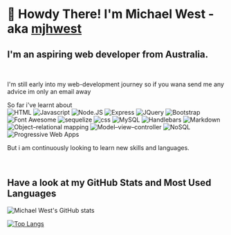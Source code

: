 
# 👋 Howdy There! I'm Michael West - aka [mjhwest](https://mjhwest.github.io/Michael-West-Portfolio/)

## I'm an aspiring web developer from Australia. 
<br>

 I'm still early into my web-development journey so if you wana send me any advice im only an email away 

 So far i've learnt about <br>
![HTML](https://img.shields.io/badge/HTML-red?style=for-the-badge&logo=html5&logoColor=white) ![Javascript](https://img.shields.io/badge/Javascript-green?style=for-the-badge&logo=javascript&logoColor=white) ![Node.JS](https://img.shields.io/badge/Node.JS-blue?style=for-the-badge&logo=node.js&logoColor=white) ![Express](https://img.shields.io/badge/Express-yellow?style=for-the-badge&logo=express&logoColor=white) ![JQuery](https://img.shields.io/badge/JQuery-purple?style=for-the-badge&logo=jquery&logoColor=white) ![Bootstrap](https://img.shields.io/badge/Bootstrap-black?style=for-the-badge&logo=bootstrap&logoColor=white) ![Font Awesome](https://img.shields.io/badge/Font_Awesome-pink?style=for-the-badge&logo=font+awesome&logoColor=white) ![sequelize](https://img.shields.io/badge/sequelize-gray?style=for-the-badge&logo=sequelize&logoColor=white) ![css](https://img.shields.io/badge/css-orange?style=for-the-badge&logo=css3&logoColor=white) ![MySQL](https://img.shields.io/badge/MySQL-red?style=for-the-badge&logo=mysql&logoColor=white) ![Handlebars](https://img.shields.io/badge/Handlebars-orange?style=for-the-badge&logo=Handlebars.js&logoColor=white) 
![Markdown](https://img.shields.io/badge/Markdown-blue?style=for-the-badge&logo=Markdown&logoColor=white) ![Object–relational mapping](https://img.shields.io/badge/Object–relational_mapping-red?style=for-the-badge) ![Model–view–controller](https://img.shields.io/badge/Model–view–controller-blue?style=for-the-badge) ![NoSQL](https://img.shields.io/badge/NoSQL-green?style=for-the-badge) ![Progressive Web Apps ](https://img.shields.io/badge/Progressive_Web_Apps_-pink?style=for-the-badge) 

But i am continuously looking to learn new skills and languages. 

<br>

## Have a look at my GitHub Stats and Most Used Languages 
![Michael West's GitHub stats](https://github-readme-stats.vercel.app/api?username=mjhwest&show_icons=true&theme=radical)

[![Top Langs](https://github-readme-stats.vercel.app/api/top-langs/?username=mjhwest&layout=compact)](https://github.com/mjhwest/github-readme-stats)
